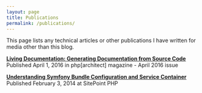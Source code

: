 ```yaml
---
layout: page
title: Publications
permalink: /publications/
---
```


This page lists any technical articles or other publications I have written for media other than this blog.

[**Living Documentation: Generating Documentation from Source Code**](https://www.phparch.com/magazine/2016-2/april/)<br>
Published April 1, 2016 in&nbsp;php[architect] magazine - April 2016 issue

[**Understanding Symfony Bundle Configuration and Service Container**](http://www.sitepoint.com/understanding-symfony-bundle-configuration-service-container/)<br>
Published February 3, 2014 at SitePoint PHP
